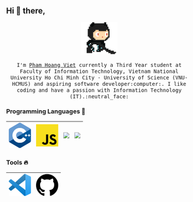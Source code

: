 ## Hi :wave: there, 

<p align="center">
  <img src="https://raw.githubusercontent.com/phamhoangviet261/phamhoangviet261/master/img/github.gif" width=100>
  <br><br>
  <samp>
    I'm <a href="https://phamhoangviet261.github.io/">Pham Hoang Viet</a> currently a Third Year student at Faculty of Information Technology, Vietnam National University Ho Chi Minh City - University of Science (VNU-HCMUS) and aspiring software developer:computer:. I like coding and have a passion with Information Technology (IT).:neutral_face: 
  </samp>
</p>

### Programming Languages  :rocket:
|<img src="https://raw.githubusercontent.com/phamhoangviet261/phamhoangviet261/master/img/cpp.png" width=60> | <img src="https://raw.githubusercontent.com/phamhoangviet261/phamhoangviet261/master/img/js.png" width=60> | <img src="https://raw.githubusercontent.com/phamhoangviet261/phamhoangviet261/master/img/html5.svg" width=60> | <img src="https://raw.githubusercontent.com/phamhoangviet261/phamhoangviet261/master/img/css3.svg" width=60>
|:---:|:---:|:---:|:---:|


### Tools :fire:
|<img src="https://raw.githubusercontent.com/phamhoangviet261/phamhoangviet261/master/img/vscode.png" width=60> | <img src="https://raw.githubusercontent.com/phamhoangviet261/phamhoangviet261/master/img/github.svg" width=60> | 
|:---:|:---:|